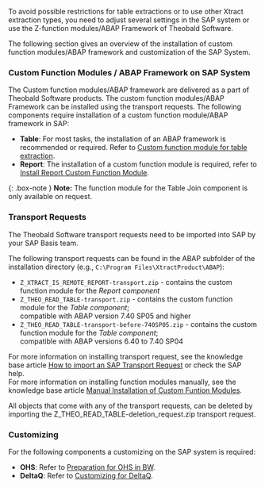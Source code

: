 To avoid possible restrictions for table extractions or to use other Xtract extraction types, you need to adjust several settings in the SAP system or use the Z-function modules/ABAP Framework of Theobald Software.

The following section gives an overview of the installation of custom function modules/ABAP framework and customization of the SAP System.


### Custom Function Modules / ABAP Framework on SAP System

The Custom function modules/ABAP framework are delivered as a part of Theobald Software products. 
The custom function modules/ABAP Framework can be installed using the transport requests.
The following components require installation of a custom function module/ABAP framework in SAP:

- **Table**: For most tasks, the installation of an ABAP framework is recommended or required. Refer to [Custom function module for table extraction](./sap-customizing/custom-function-module-for-table-extraction). 
- **Report**: The installation of a custom function module is required, refer to [Install Report Custom Function Module](./sap-customizing/install-report-custom-function-module).

{: .box-note }
**Note:** The function module for the Table Join component is only available on request.


### Transport Requests

The Theobald Software transport requests need to be imported into SAP by your SAP Basis team.

The following transport requests can be found in the ABAP subfolder of the installation directory (e.g., `C:\Program Files\XtractProduct\ABAP`):

- `Z_XTRACT_IS_REMOTE_REPORT-transport.zip` - contains the custom function module for the *Report component*
- `Z_THEO_READ_TABLE-transport.zip` - contains the custom function module for the *Table component*; <br> compatible with ABAP version 7.40 SP05 and higher
- `Z_THEO_READ_TABLE-transport-before-740SP05.zip` - contains the custom function module for the *Table component*; <br>compatible with ABAP versions 6.40 to 7.40 SP04

For more information on installing transport request, see the knowledge base article [How to import an SAP Transport Request](https://kb.theobald-software.com/sap/how-to-import-an-sap-transport-request-with-the-transport-management-system-stms?fromSearch=true) or check the SAP help. <br>
For more information on installing function modules manually, see the knowledge base article [Manual Installation of Custom Funtion Modules](https://kb.theobald-software.com/sap/custom-function-module-manual-installation).

All objects that come with any of the transport requests, can be deleted by importing the Z_THEO_READ_TABLE-deletion_request.zip transport request.

### Customizing
For the following components a customizing on the SAP system is required: 

- **OHS**: Refer to [Preparation for OHS in BW](./sap-customizing/preparation-for-ohs-in-bw).
- **DeltaQ**: Refer to [Customizing for DeltaQ](./sap-customizing/customizing-for-deltaq).

